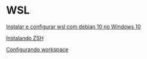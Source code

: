 # WSL

[Instalar e configurar wsl com debian 10 no Windows 10](WSL/Instalar%20e%20configurar%20wsl%20com%20debian%2010%20no%20Windows.md)

[Instalando ZSH](WSL/Instalando%20ZSH.md)

[Configurando workspace](WSL/Configurando%20workspace.md)